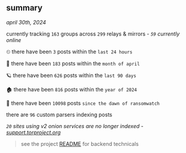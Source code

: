 
## summary
_april 30th, 2024_

currently tracking `163` groups across `299` relays & mirrors - _`59` currently online_

⏲ there have been `3` posts within the `last 24 hours`

🦈 there have been `183` posts within the `month of april`

🪐 there have been `626` posts within the `last 90 days`

🏚 there have been `816` posts within the `year of 2024`

🦕 there have been `10098` posts `since the dawn of ransomwatch`

there are `96` custom parsers indexing posts

_`20` sites using v2 onion services are no longer indexed - [support.torproject.org](https://support.torproject.org/onionservices/v2-deprecation/)_

> see the project [README](https://github.com/joshhighet/ransomwatch#ransomwatch--) for backend technicals
